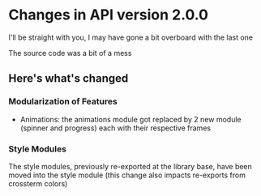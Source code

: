 # Changes in API version 2.0.0

I'll be straight with you, I may have gone a bit overboard with the last one

The source code was a bit of a mess

## Here's what's changed

### Modularization of Features

- Animations: the animations module got replaced by 2 new module (spinner and progress) each with their respective frames


### Style Modules

The style modules, previously re-exported at the library base, have been moved into the style module (this change also impacts re-exports from crossterm colors)
